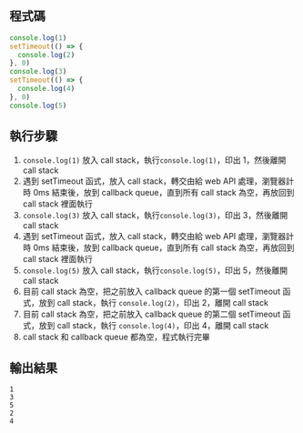 ## 程式碼
```javascript
console.log(1)
setTimeout(() => {
  console.log(2)
}, 0)
console.log(3)
setTimeout(() => {
  console.log(4)
}, 0)
console.log(5)
```

## 執行步驟
1. `console.log(1)` 放入 call stack，執行`console.log(1)`，印出 1，然後離開 call stack
2. 遇到 setTimeout 函式，放入 call stack，轉交由給 web API 處理，瀏覽器計時 0ms 結束後，放到 callback queue，直到所有 call stack 為空，再放回到 call stack 裡面執行
3. `console.log(3)` 放入 call stack，執行`console.log(3)`，印出 3，然後離開 call stack
4. 遇到 setTimeout 函式，放入 call stack，轉交由給 web API 處理，瀏覽器計時 0ms 結束後，放到 callback queue，直到所有 call stack 為空，再放回到 call stack 裡面執行
5. `console.log(5)` 放入 call stack，執行`console.log(5)`，印出 5，然後離開 call stack
6. 目前 call stack 為空，把之前放入 callback queue 的第一個 setTimeout 函式，放到 call stack，執行 `console.log(2)`，印出 2，離開 call stack
7. 目前 call stack 為空，把之前放入 callback queue 的第二個 setTimeout 函式，放到 call stack，執行 `console.log(4)`，印出 4，離開 call stack
8. call stack 和 callback queue 都為空，程式執行完畢

## 輸出結果
```
1
3
5
2
4
```